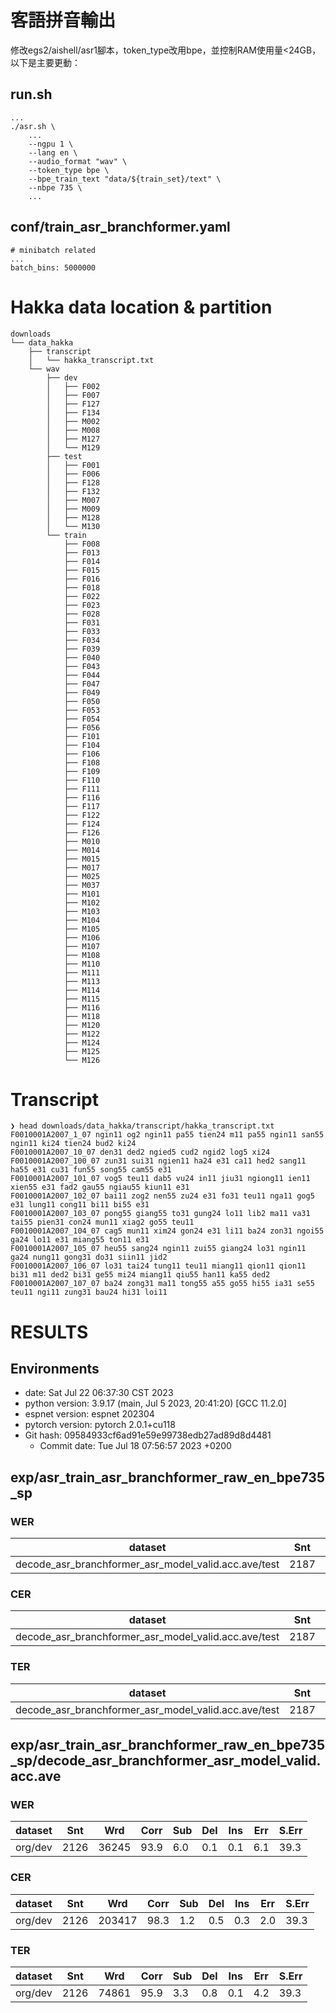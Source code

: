 # 客語拼音輸出

修改egs2/aishell/asr1腳本，token_type改用bpe，並控制RAM使用量<24GB，以下是主要更動：

## run.sh
```
...
./asr.sh \
    ...
    --ngpu 1 \
    --lang en \
    --audio_format "wav" \
    --token_type bpe \
    --bpe_train_text "data/${train_set}/text" \
    --nbpe 735 \
    ...
```

## conf/train_asr_branchformer.yaml
```
# minibatch related
...
batch_bins: 5000000
```

# Hakka data location & partition
```
downloads
└── data_hakka
    ├── transcript
    │   └── hakka_transcript.txt
    └── wav
        ├── dev
        │   ├── F002
        │   ├── F007
        │   ├── F127
        │   ├── F134
        │   ├── M002
        │   ├── M008
        │   ├── M127
        │   └── M129
        ├── test
        │   ├── F001
        │   ├── F006
        │   ├── F128
        │   ├── F132
        │   ├── M007
        │   ├── M009
        │   ├── M128
        │   └── M130
        └── train
            ├── F008
            ├── F013
            ├── F014
            ├── F015
            ├── F016
            ├── F018
            ├── F022
            ├── F023
            ├── F028
            ├── F031
            ├── F033
            ├── F034
            ├── F039
            ├── F040
            ├── F043
            ├── F044
            ├── F047
            ├── F049
            ├── F050
            ├── F053
            ├── F054
            ├── F056
            ├── F101
            ├── F104
            ├── F106
            ├── F108
            ├── F109
            ├── F110
            ├── F111
            ├── F116
            ├── F117
            ├── F122
            ├── F124
            ├── F126
            ├── M010
            ├── M014
            ├── M015
            ├── M017
            ├── M025
            ├── M037
            ├── M101
            ├── M102
            ├── M103
            ├── M104
            ├── M105
            ├── M106
            ├── M107
            ├── M108
            ├── M110
            ├── M111
            ├── M113
            ├── M114
            ├── M115
            ├── M116
            ├── M118
            ├── M120
            ├── M122
            ├── M124
            ├── M125
            └── M126
```

# Transcript
```
❯ head downloads/data_hakka/transcript/hakka_transcript.txt
F0010001A2007_1_07 ngin11 og2 ngin11 pa55 tien24 m11 pa55 ngin11 san55 ngin11 ki24 tien24 bud2 ki24
F0010001A2007_10_07 den31 ded2 ngied5 cud2 ngid2 log5 xi24
F0010001A2007_100_07 zun31 sui31 ngien11 ha24 e31 ca11 hed2 sang11 ha55 e31 cu31 fun55 song55 cam55 e31
F0010001A2007_101_07 vog5 teu11 dab5 vu24 in11 jiu31 ngiong11 ien11 xien55 e31 fad2 gau55 ngiau55 kiun11 e31
F0010001A2007_102_07 bai11 zog2 nen55 zu24 e31 fo31 teu11 nga11 gog5 e31 lung11 cong11 bi11 bi55 e31
F0010001A2007_103_07 pong55 giang55 to31 gung24 lo11 lib2 ma11 va31 tai55 pien31 con24 mun11 xiag2 go55 teu11
F0010001A2007_104_07 cag5 mun11 xim24 gon24 e31 li11 ba24 zon31 ngoi55 ga24 lo11 e31 miang55 ton11 e31
F0010001A2007_105_07 heu55 sang24 ngin11 zui55 giang24 lo31 ngin11 ga24 nung11 gong31 do31 siin11 jid2
F0010001A2007_106_07 lo31 tai24 tung11 teu11 miang11 qion11 qion11 bi31 m11 ded2 bi31 ge55 mi24 miang11 qiu55 han11 ka55 ded2
F0010001A2007_107_07 ba24 zong31 ma11 tong55 a55 go55 hi55 ia31 se55 teu11 ngi11 zung31 bau24 hi31 loi11
```

# RESULTS
## Environments
- date: Sat Jul 22 06:37:30 CST 2023
- python version: 3.9.17 (main, Jul  5 2023, 20:41:20)  [GCC 11.2.0]
- espnet version: espnet 202304
- pytorch version: pytorch 2.0.1+cu118
- Git hash: 09584933cf6ad91e59e99738edb27ad89d8d4481
  - Commit date: Tue Jul 18 07:56:57 2023 +0200

## exp/asr_train_asr_branchformer_raw_en_bpe735_sp
### WER

|dataset|Snt|Wrd|Corr|Sub|Del|Ins|Err|S.Err|
|---|---|---|---|---|---|---|---|---|
|decode_asr_branchformer_asr_model_valid.acc.ave/test|2187|37456|93.8|5.9|0.3|0.1|6.3|45.1|

### CER

|dataset|Snt|Wrd|Corr|Sub|Del|Ins|Err|S.Err|
|---|---|---|---|---|---|---|---|---|
|decode_asr_branchformer_asr_model_valid.acc.ave/test|2187|210487|98.1|1.4|0.6|0.3|2.3|45.1|

### TER

|dataset|Snt|Wrd|Corr|Sub|Del|Ins|Err|S.Err|
|---|---|---|---|---|---|---|---|---|
|decode_asr_branchformer_asr_model_valid.acc.ave/test|2187|77036|96.1|3.3|0.5|0.1|4.0|45.1|

## exp/asr_train_asr_branchformer_raw_en_bpe735_sp/decode_asr_branchformer_asr_model_valid.acc.ave
### WER

|dataset|Snt|Wrd|Corr|Sub|Del|Ins|Err|S.Err|
|---|---|---|---|---|---|---|---|---|
|org/dev|2126|36245|93.9|6.0|0.1|0.1|6.1|39.3|

### CER

|dataset|Snt|Wrd|Corr|Sub|Del|Ins|Err|S.Err|
|---|---|---|---|---|---|---|---|---|
|org/dev|2126|203417|98.3|1.2|0.5|0.3|2.0|39.3|

### TER

|dataset|Snt|Wrd|Corr|Sub|Del|Ins|Err|S.Err|
|---|---|---|---|---|---|---|---|---|
|org/dev|2126|74861|95.9|3.3|0.8|0.1|4.2|39.3|
